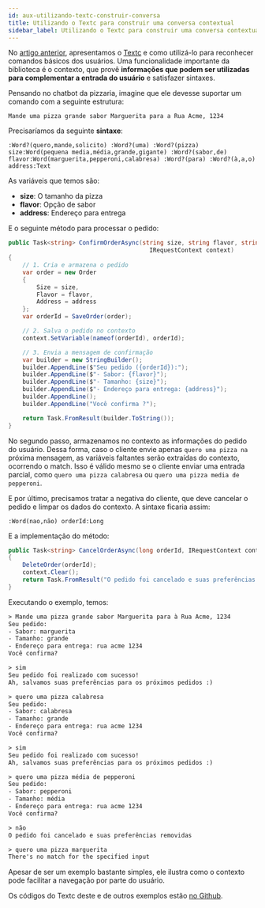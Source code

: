 ```yaml
---
id: aux-utilizando-textc-construir-conversa
title: Utilizando o Textc para construir uma conversa contextual
sidebar_label: Utilizando o Textc para construir uma conversa contextual
---
```


No [artigo anterior](http://blog.blip.ai/2016/10/17/chatbots-com-textc.html), apresentamos o [Textc](https://github.com/takenet/textc-csharp) e como utilizá-lo para reconhecer comandos básicos dos usuários. Uma funcionalidade importante da biblioteca é o contexto, que provê **informações que podem ser utilizadas para complementar a entrada do usuário** e satisfazer sintaxes.

Pensando no chatbot da pizzaria, imagine que ele devesse suportar um comando com a seguinte estrutura:

`Mande uma pizza grande sabor Marguerita para a Rua Acme, 1234`

Precisaríamos da seguinte **sintaxe**:

`:Word?(quero,mande,solicito) :Word?(uma) :Word?(pizza) size:Word(pequena media,média,grande,gigante) :Word?(sabor,de) flavor:Word(marguerita,pepperoni,calabresa) :Word?(para) :Word?(à,a,o) address:Text`

As variáveis que temos são:

* **size**: O tamanho da pizza
* **flavor**: Opção de sabor
* **address**: Endereço para entrega

E o seguinte método para processar o pedido:

```csharp
public Task<string> ConfirmOrderAsync(string size, string flavor, string address,
                                        IRequestContext context)
{
    // 1. Cria e armazena o pedido
    var order = new Order
    {
        Size = size,
        Flavor = flavor,
        Address = address
    };
    var orderId = SaveOrder(order);

    // 2. Salva o pedido no contexto
    context.SetVariable(nameof(orderId), orderId);

    // 3. Envia a mensagem de confirmação
    var builder = new StringBuilder();
    builder.AppendLine($"Seu pedido ({orderId}):");
    builder.AppendLine($"- Sabor: {flavor}");
    builder.AppendLine($"- Tamanho: {size}");
    builder.AppendLine($"- Endereço para entrega: {address}");
    builder.AppendLine();
    builder.AppendLine("Você confirma ?");

    return Task.FromResult(builder.ToString());
}
```

No segundo passo, armazenamos no contexto as informações do pedido do usuário. Dessa forma, caso o cliente envie apenas `quero uma pizza na` próxima mensagem, as variáveis faltantes serão extraídas do contexto, ocorrendo o match. Isso é válido mesmo se o cliente enviar uma entrada parcial, como `quero uma pizza calabresa` ou `quero uma pizza media de pepperoni`.

E por último, precisamos tratar a negativa do cliente, que deve cancelar o pedido e limpar os dados do contexto. A sintaxe ficaria assim:

`:Word(nao,não) orderId:Long`

E a implementação do método:

```csharp
public Task<string> CancelOrderAsync(long orderId, IRequestContext context)
{
    DeleteOrder(orderId);
    context.Clear();
    return Task.FromResult("O pedido foi cancelado e suas preferências removidas");
}
```

Executando o exemplo, temos:

```html
> Mande uma pizza grande sabor Marguerita para à Rua Acme, 1234
Seu pedido:
- Sabor: marguerita
- Tamanho: grande
- Endereço para entrega: rua acme 1234
Você confirma?

> sim
Seu pedido foi realizado com sucesso!
Ah, salvamos suas preferências para os próximos pedidos :)

> quero uma pizza calabresa
Seu pedido:
- Sabor: calabresa
- Tamanho: grande
- Endereço para entrega: rua acme 1234
Você confirma?

> sim
Seu pedido foi realizado com sucesso!
Ah, salvamos suas preferências para os próximos pedidos :)

> quero uma pizza média de pepperoni
Seu pedido:
- Sabor: pepperoni
- Tamanho: média
- Endereço para entrega: rua acme 1234
Você confirma?

> não
O pedido foi cancelado e suas preferências removidas

> quero uma pizza marguerita
There's no match for the specified input
```

Apesar de ser um exemplo bastante simples, ele ilustra como o contexto pode facilitar a navegação por parte do usuário.

Os códigos do Textc deste e de outros exemplos estão [no Github](https://github.com/takenet/textc-csharp/tree/master/src/Takenet.Textc.Samples).
